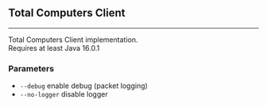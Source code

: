## Total Computers Client

---
<div>
Total Computers Client implementation.
</div>
Requires at least Java 16.0.1

### Parameters

 - <code>--debug</code> enable debug (packet logging)
 - <code>--no-logger</code> disable logger